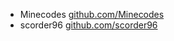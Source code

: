 - Minecodes [github.com/Minecodes](https://github.com/Minecodes)
- scorder96 [github.com/scorder96](https://github.com/scorder96)
